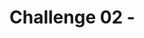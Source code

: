# Challenge 02 - <Title of Challenge> - Coach's Guide 

[< Previous Solution](./Solution-01.md) - **[Home](./README.md)** - [Next Solution >](./Solution-03.md)

## Notes & Guidance

